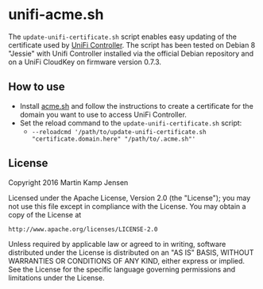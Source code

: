 # unifi-acme.sh

The `update-unifi-certificate.sh` script enables easy updating of the certificate used by [UniFi Controller](https://www.ubnt.com/enterprise/software). The script has been tested on Debian 8 "Jessie" with Unifi Controller installed via the official Debian repository and on a UniFi CloudKey on firmware version 0.7.3.

## How to use

* Install [acme.sh](https://github.com/Neilpang/acme.sh) and follow the instructions to create a certificate for the domain you want to use to access UniFi Controller.
* Set the reload command to the `update-unifi-certificate.sh` script:
  * `--reloadcmd '/path/to/update-unifi-certificate.sh "certificate.domain.here" "/path/to/.acme.sh"'`

## License

Copyright 2016 Martin Kamp Jensen

Licensed under the Apache License, Version 2.0 (the "License");
you may not use this file except in compliance with the License.
You may obtain a copy of the License at

    http://www.apache.org/licenses/LICENSE-2.0

Unless required by applicable law or agreed to in writing, software
distributed under the License is distributed on an "AS IS" BASIS,
WITHOUT WARRANTIES OR CONDITIONS OF ANY KIND, either express or implied.
See the License for the specific language governing permissions and
limitations under the License.
